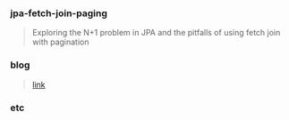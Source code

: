 ### jpa-fetch-join-paging
> Exploring the N+1 problem in JPA and the pitfalls of using fetch join with pagination

### blog
> [link](https://2eungwoo.tistory.com/entry/JPA-Fetch-Join%EC%9D%84-%ED%8E%98%EC%9D%B4%EC%A7%95%EA%B3%BC-%EA%B0%99%EC%9D%B4-%ED%95%98%EA%B3%A0-%EC%9E%88%EB%8B%A4%EB%A9%B4)
> 

### etc
